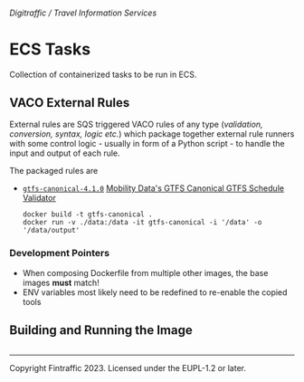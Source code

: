 ###### Digitraffic / Travel Information Services

# ECS Tasks

Collection of containerized tasks to be run in ECS.

## VACO External Rules

External rules are SQS triggered VACO rules of any type (_validation, conversion, syntax, logic etc._) which package
together external rule runners with some control logic - usually in form of a Python script - to handle the input
and output of each rule.

The packaged rules are

 - [`gtfs-canonical-4.1.0`](gtfs-canonical-4.1.0) [Mobility Data's GTFS Canonical GTFS Schedule Validator](https://github.com/MobilityData/gtfs-validator/)
   ```shell
   docker build -t gtfs-canonical .
   docker run -v ./data:/data -it gtfs-canonical -i '/data' -o '/data/output'
   ```

### Development Pointers

 - When composing Dockerfile from multiple other images, the base images **must** match!
 - ENV variables most likely need to be redefined to re-enable the copied tools

## Building and Running the Image
```shell
```

---

Copyright Fintraffic 2023. Licensed under the EUPL-1.2 or later.


